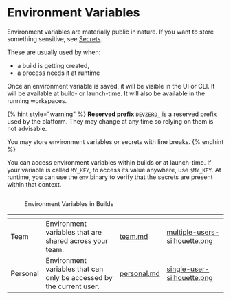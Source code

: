 # Environment Variables

Environment variables are materially public in nature. If you want to store something sensitive, see [Secrets](../secrets/README.md).

These are usually used by when:
- a build is getting created,
- a process needs it at runtime

Once an environment variable is saved, it will be visible in the UI or CLI. It will be available at build- or launch-time. 
It will also be available in the running workspaces.

{% hint style="warning" %}
**Reserved prefix** `DEVZERO_` is a reserved prefix used by the platform. They may change at any time so relying on them is not advisable.

You may store environment variables or secrets with line breaks.
{% endhint %}

You can access environment variables within builds or at launch-time. If your variable is called `MY_KEY`, to access its value anywhere, use `$MY_KEY`.
At runtime, you can use the `env` binary to verify that the secrets are present within that context.  

<figure><img src="../.gitbook/assets/env-var-in-build.png" alt=""><figcaption><p>Environment Variables in Builds</p></figcaption></figure>

<table data-card-size="large" data-view="cards">
  <thead>
    <tr>
      <th></th>
      <th></th>
      <th data-hidden data-card-target data-type="content-ref"></th>
      <th data-hidden data-card-cover data-type="files"></th>
    </tr>
  </thead>
  <tbody>
    <tr>
      <td>Team</td>
      <td>Environment variables that are shared across your team.</td>
      <td><a href="team.md">team.md</a></td>
      <td><a href="../../.gitbook/assets/multiple-users-silhouette.png">multiple-users-silhouette.png</a></td>
    </tr>
    <tr>
      <td>Personal</td>
      <td>Environment variables that can only be accessed by the current user.</td>
      <td><a href="personal.md">personal.md</a></td>
      <td><a href="../../.gitbook/assets/single-user-silhouette.png">single-user-silhouette.png</a></td>
    </tr>
  </tbody>
</table>